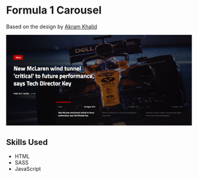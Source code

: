 # Formula 1 Carousel

Based on the design by [Akram Khalid](https://dribbble.com/shots/7010355-Formula-1-Website-Design)

![formula 1 carousel](./formula-1.png)

## Skills Used

- HTML
- SASS
- JavaScript
